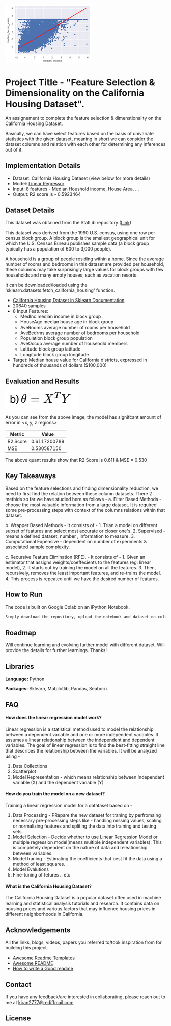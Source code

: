 
![Logo](https://github.com/kiranjorwekar/Linear-Regression-using-California-Dataset/blob/main/Linear_Regression_using_CalHousingData.jpg)


# Project Title - "Feature Selection & Dimensionality on the California Housing Dataset".

An assignement to complete the feature selection & dimenstionality on the California Housing Dataset.

Basically, we can have select features based on the basis of univariate statistics with the given dataset, meaning in short we can consider the dataset columns and relation with each other for determining any inferences out of it.


## Implementation Details

- Dataset: California Housing Dataset (view below for more details)
- Model: [Linear Regressor](https://scikit-learn.org/stable/modules/generated/sklearn.linear_model.LinearRegression.html)
- Input: 8 features - Median Houshold income, House Area, ...
- Output: R2 score is - 0.5923464

## Dataset Details

This dataset was obtained from the StatLib repository ([Link](https://www.dcc.fc.up.pt/~ltorgo/Regression/cal_housing.html))

This dataset was derived from the 1990 U.S. census, using one row per census block group. A block group is the smallest geographical unit for which the U.S. Census Bureau publishes sample data (a block group typically has a population of 600 to 3,000 people).

A household is a group of people residing within a home. Since the average number of rooms and bedrooms in this dataset are provided per household, these columns may take surprisingly large values for block groups with few households and many empty houses, such as vacation resorts.

It can be downloaded/loaded using the 'sklearn.datasets.fetch_california_housing' function.

- [California Housing Dataset in Sklearn Documentation](https://scikit-learn.org/stable/modules/generated/sklearn.datasets.fetch_california_housing.html)
- 20640 samples
- 8 Input Features: 
    - MedInc median income in block group
    - HouseAge median house age in block group
    - AveRooms average number of rooms per household
    - AveBedrms average number of bedrooms per household
    - Population block group population
    - AveOccup average number of household members
    - Latitude block group latitude
    - Longitude block group longitude
- Target: Median house value for California districts, expressed in hundreds of thousands of dollars ($100,000)

## Evaluation and Results
![alt text](https://github.com/123ofai/Demo-Project-Repo/blob/main/results/test.png)

As you can see from the above image, the model has signifcant amount of error in <x, y, z regions>

| Metric        | Value         |
| ------------- | ------------- |
| R2 Score      | 0.6117200789  |
| MSE           | 0.530587150  |
 

The above quant results show that  R2 Score is 0.611 & MSE = 0.530
## Key Takeaways

Based on the  feature selections and finding dimensionality reduction, we need to first find the relation between these column datasets. There 2 methids so far we have studied here as follows - 
a. Filter Based Methods - choose the most valuable information from a large dataset. It is required some pre-processing steps with context of the columns relations within that dataset.
		
		
b. Wrapper Based Methods - It consists of - 
		1. Trian a model on different subset of features and select most accurate or closer one's.
		2. Supervised - means a defined dataset, number , information to measure.
		3. Computational Expensive - dependent on number of experiments & associated sample complexity.
		
c. Recursive Feature Elimination (RFE). - It consists of - 
		1. Given an estimator that assigns weights/coeffecients to the features (eg: linear model),
		2. It starts out by training the model on all the features.
		3. Then, recursively, removes the least important features, and re-trains the model.
		4. This process is repeated until we have the desired number of features.


## How to Run

The code is built on Google Colab on an iPython Notebook. 

```bash
Simply download the repository, upload the notebook and dataset on colab, and hit play!
```


## Roadmap

Will continue learning and evolving further model with different dataset. Will provide the details for further learnings. Thanks!


## Libraries 

**Language:** Python

**Packages:** Sklearn, Matplotlib, Pandas, Seaborn


## FAQ

#### How does the linear regression model work?

Linear regression is a statistical method used to model the relationship between a dependent variable and one or more independent variables. It assumes a linear relationship between the independent and dependent variables. The goal of linear regression is to find the best-fitting straight line that describes the relationship between the variables.
It will be analyzed using - 
1. Data Collections
2. Scatterplot
3. Model Representation - which means relationship between Independant variable (X) and the dependent variable (Y)

#### How do you train the model on a new dataset?

Training a linear regression model for a datataset based on -
1. Data Processing - PRepare the new dataset for traning by perfromaing necessary pre-processing steps like -  handling missing values, scaling or normalizing features and spliting the data into training and testing sets.
2. Model Selection - Decide whether to use Linear Regression Model or multiple regression model(means multiple independent variables). This is completely dependent on the nature of data and releationship between variables.
3. Model traning - Estimating the coefficients that best fit the data using a method of least squares.
4. Model Evalutions
5. Fine-tuning of fetures .. etc 

#### What is the California Housing Dataset?

The California Housing Dataset is a popular dataset often used in machine learning and statistical analysis tutorials and research. It contains data on housing prices and various factors that may influence housing prices in different neighborhoods in California.

## Acknowledgements

All the links, blogs, videos, papers you referred to/took inspiration from for building this project. 

 - [Awesome Readme Templates](https://awesomeopensource.com/project/elangosundar/awesome-README-templates)
 - [Awesome README](https://github.com/matiassingers/awesome-readme)
 - [How to write a Good readme](https://bulldogjob.com/news/449-how-to-write-a-good-readme-for-your-github-project)


## Contact

If you have any feedback/are interested in collaborating, please reach out to me at kiran2777@rediffmail.com


## License



